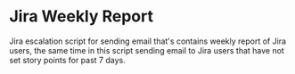 # Jira Weekly Report

Jira escalation script for sending email that's contains weekly report of Jira users, the same time in this script sending email to Jira users that have not set story points for past 7 days.